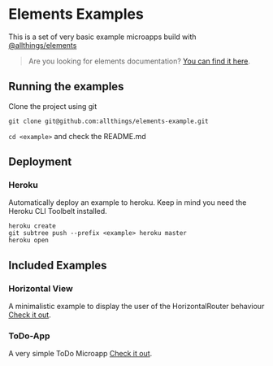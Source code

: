 # Elements Examples

This is a set of very basic example microapps build with [@allthings/elements](https://github.com/allthings/elements)

> Are you looking for elements documentation? [You can find it here](https://developers.allthings.me/elements/).

## Running the examples

Clone the project using git

`git clone git@github.com:allthings/elements-example.git`

`cd <example>` and check the README.md

## Deployment

### Heroku
Automatically deploy an example to heroku. Keep in mind you need the Heroku CLI
Toolbelt installed.

```
heroku create
git subtree push --prefix <example> heroku master
heroku open
```

## Included Examples

### Horizontal View
A minimalistic example to display the user of the HorizontalRouter behaviour
[Check it out](horizontal-view/).

### ToDo-App
A very simple ToDo Microapp
[Check it out](todo-app/).
